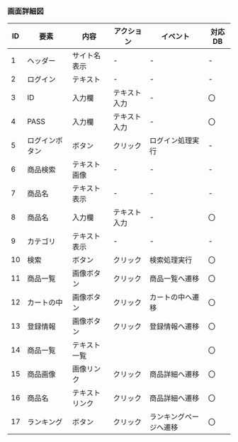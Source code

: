 ### 画面詳細図
| ID | 要素 | 内容 | アクション | イベント |対応DB |
|----|------|------|----------|----------|-------|
|1   |ヘッダー|サイト名表示|-|-|-|
|2   |ログイン|テキスト|-|-|-|
|3   |ID|入力欄|テキスト入力|-|〇|
|4   |PASS|入力欄|テキスト入力|-|〇|
|5   |ログインボタン|ボタン|クリック|ログイン処理実行|-|
|6   |商品検索|テキスト画像|-|-|-|
|7   |商品名|テキスト表示|-|-|-|
|8   |商品名|入力欄|テキスト入力|-|〇|
|9   |カテゴリ|テキスト表示|-|-|-|
|10  |検索|ボタン|クリック|検索処理実行|〇|
|11  |商品一覧|画像ボタン|クリック|商品一覧へ遷移|〇|
|12  |カートの中|画像ボタン|クリック|カートの中へ遷移|〇|
|13  |登録情報|画像ボタン|クリック|登録情報へ遷移|〇|
|14  |商品一覧|テキスト一覧|||〇|
|15  |商品画像|画像リンク|クリック|商品詳細へ遷移|〇|
|16   |商品名|テキストリンク|クリック|商品詳細へ遷移|〇|
|17   |ランキング|ボタン|クリック|ランキングページへ遷移|〇|
